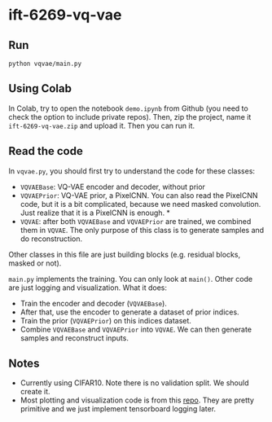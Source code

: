 # ift-6269-vq-vae

## Run

`python vqvae/main.py`

## Using Colab

In Colab, try to open the notebook `demo.ipynb` from Github (you need to check the option to include private repos). Then, zip the project, name it `ift-6269-vq-vae.zip` and upload it. Then you can run it.


## Read the code



In `vqvae.py`, you should first try to understand the code for these classes:

* `VQVAEBase`: VQ-VAE encoder and decoder, without prior
* `VQVAEPrior`: VQ-VAE prior, a PixelCNN. You can also read the PixelCNN code, but it is a bit complicated, because we need masked convolution. Just realize that it is a PixelCNN is enough. * 
* `VQVAE`: after both `VQVAEBase` and `VQVAEPrior` are trained, we combined them in `VQVAE`. The only purpose of this class is to generate samples and do reconstruction.

Other classes in this file are just building blocks (e.g. residual blocks, masked or not).

`main.py` implements the training. You can only look at `main()`. Other code are just logging and visualization. What it does:

* Train the encoder and decoder (`VQVAEBase`).
* After that, use the encoder to generate a dataset of prior indices.
* Train the prior (`VQVAEPrior`) on this indices dataset.
* Combine `VQVAEBase` and `VQVAEPrior` into `VQVAE`. We can then generate samples and reconstruct inputs.


## Notes

* Currently using CIFAR10. Note there is no validation split. We should create it.
* Most plotting and visualization code is from this [repo](https://github.com/rll/deepul). They are pretty primitive and we just implement tensorboard logging later.
